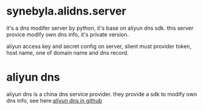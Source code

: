# synebyla.alidns.server

it's a dns modifer server by python, it's base on aliyun dns sdk. this server provice modify own dns info, it's private version.

aliyun access key and secret config on server, slient must provider token, host name, one of domain name and dns record.

# aliyun dns

aliyun dns is a china dns service provider. they provide a sdk to modify own dns info, see here:[aliyun dns in github](https://github.com/aliyun/aliyun-openapi-python-sdk/tree/master/aliyun-python-sdk-ecs?spm=5176.143622.695759.4.q8oI5q)
